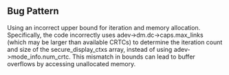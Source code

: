 ## Bug Pattern

Using an incorrect upper bound for iteration and memory allocation. Specifically, the code incorrectly uses adev->dm.dc->caps.max_links (which may be larger than available CRTCs) to determine the iteration count and size of the secure_display_ctxs array, instead of using adev->mode_info.num_crtc. This mismatch in bounds can lead to buffer overflows by accessing unallocated memory.